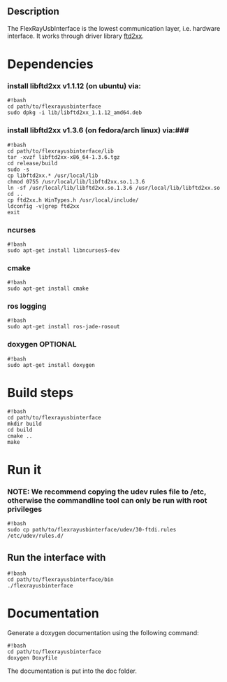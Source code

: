 ## Description ##
The FlexRayUsbInterface is the lowest communication layer, i.e. hardware interface.
It works through driver library [ftd2xx](http://www.ftdichip.com/Drivers/D2XX.htm).

# Dependencies #
### install libftd2xx v1.1.12 (on ubuntu) via: ###
```
#!bash
cd path/to/flexrayusbinterface
sudo dpkg -i lib/libftd2xx_1.1.12_amd64.deb
```
### install libftd2xx v1.3.6 (on fedora/arch linux) via:###
```
#!bash
cd path/to/flexrayusbinterface/lib
tar -xvzf libftd2xx-x86_64-1.3.6.tgz 
cd release/build
sudo -s
cp libftd2xx.* /usr/local/lib
chmod 0755 /usr/local/lib/libftd2xx.so.1.3.6
ln -sf /usr/local/lib/libftd2xx.so.1.3.6 /usr/local/lib/libftd2xx.so
cd ..
cp ftd2xx.h WinTypes.h /usr/local/include/
ldconfig -v|grep ftd2xx
exit
```
### ncurses ###
```
#!bash
sudo apt-get install libncurses5-dev 
```
### cmake ###
```
#!bash
sudo apt-get install cmake
```
### ros logging ###
```
#!bash
sudo apt-get install ros-jade-rosout
```
### doxygen OPTIONAL ###
```
#!bash
sudo apt-get install doxygen
```
# Build steps #

```
#!bash
cd path/to/flexrayusbinterface
mkdir build
cd build
cmake ..
make
```

# Run it #
### NOTE: We recommend copying the udev rules file to /etc, otherwise the commandline tool can only be run with root privileges ###
```
#!bash
sudo cp path/to/flexrayusbinterface/udev/30-ftdi.rules /etc/udev/rules.d/
```
## Run the interface with ##
```
#!bash
cd path/to/flexrayusbinterface/bin
./flexrayusbinterface

```
# Documentation #
Generate a doxygen documentation using the following command:
```
#!bash
cd path/to/flexrayusbinterface
doxygen Doxyfile
```
The documentation is put into the doc folder.
